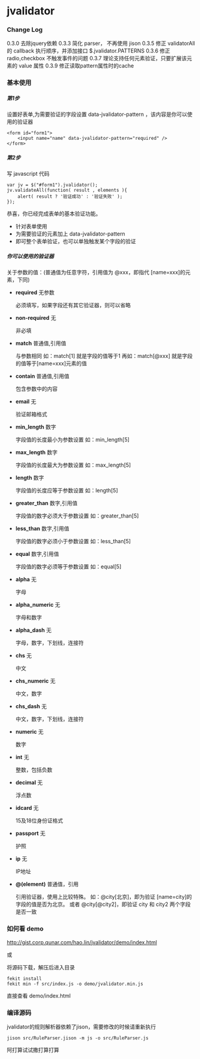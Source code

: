 ﻿jvalidator
=======================

### Change Log ###
0.3.0 去除jquery依赖
0.3.3 简化 parser， 不再使用 jison
0.3.5 修正 validatorAll 的 callback 执行顺序，并添加接口 $.jvalidator.PATTERNS
0.3.6 修正 radio,checkbox 不触发事件的问题
0.3.7 理论支持任何元素验证，只要扩展该元素的 value 属性
0.3.9 修正读取pattern属性时的cache

### 基本使用 ###

##### 第1步

设置好表单,为需要验证的字段设置 data-jvalidator-pattern ，该内容是你可以使用的验证器
    
    <form id="form1">
        <input name="name" data-jvalidator-pattern="required" />
    </form>

##### 第2步 #####

写 javascript 代码

    var jv = $("#form1").jvalidator();
    jv.validateAll(function( result , elements ){
        alert( result ? '验证成功' : '验证失败' );
    });

恭喜，你已经完成表单的基本验证功能。

* 针对表单使用
* 为需要验证的元素加上 data-jvalidator-pattern 
* 即可整个表单验证，也可以单独触发某个字段的验证

##### 你可以使用的验证器 #####

关于参数的值：(普通值为任意字符，引用值为 @xxx，即指代 [name=xxx]的元素，下同)


- **required** 无参数 

    必须填写，如果字段还有其它验证器，则可以省略

- **non-required** 无 

    非必填

- **match** 普通值,引用值

    与参数相同
    如：match[1] 就是字段的值等于1
    再如：match[@xxx] 就是字段的值等于[name=xxx]元素的值

- **contain** 普通值,引用值

    包含参数中的内容

- **email** 无

    验证邮箱格式

- **min_length** 数字

    字段值的长度最小为参数设置
    如：min_length[5]

- **max_length** 数字

    字段值的长度最大为参数设置
    如：max_length[5]

- **length** 数字

    字段值的长度应等于参数设置
    如：length[5]

- **greater_than** 数字,引用值

    字段值的数字必须大于参数设置
    如：greater_than[5]

- **less_than** 数字,引用值

    字段值的数字必须小于参数设置
    如：less_than[5]

- **equal** 数字,引用值

    字段值的数字必须等于参数设置
    如：equal[5]

- **alpha** 无

    字母

- **alpha_numeric** 无

    字母和数字

- **alpha_dash** 无

    字母，数字，下划线，连接符

- **chs** 无

    中文

- **chs_numeric** 无

    中文，数字

- **chs_dash** 无

    中文，数字，下划线，连接符

- **numeric** 无

    数字

- **int** 无

    整数，包括负数

- **decimal** 无

    浮点数

- **idcard** 无

    15及18位身份证格式

- **passport** 无

    护照

- **ip** 无

    IP地址

- **@(element)** 普通值，引用

    引用验证器，使用上比较特殊。 
    如：@city[北京]，即为验证 [name=city]的字段的值是否为北京。
    或者 @city[@city2]，即验证 city 和 city2 两个字段是否一致 



### 如何看 demo ###

http://gist.corp.qunar.com/hao.lin/jvalidator/demo/index.html

或

将源码下载，解压后进入目录

    fekit install
    fekit min -f src/index.js -o demo/jvalidator.min.js

直接查看 demo/index.html



### 编译源码 

jvalidator的规则解析器依赖了jison，需要修改的时候请重新执行

    jison src/RuleParser.jison -m js -o src/RuleParser.js 





阿打算试试撒打算打算

